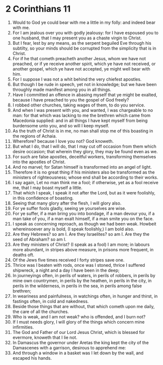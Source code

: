 ﻿# 2 Corinthians 11
1. Would to God ye could bear with me a little in my folly: and indeed bear with me. 
2. For I am jealous over you with godly jealousy: for I have espoused you to one husband, that I may present you as a chaste virgin to Christ. 
3. But I fear, lest by any means, as the serpent beguiled Eve through his subtilty, so your minds should be corrupted from the simplicity that is in Christ. 
4. For if he that cometh preacheth another Jesus, whom we have not preached, or if ye receive another spirit, which ye have not received, or another gospel, which ye have not accepted, ye might well bear with him. 
5. For I suppose I was not a whit behind the very chiefest apostles. 
6. But though I be rude in speech, yet not in knowledge; but we have been throughly made manifest among you in all things. 
7. Have I committed an offence in abasing myself that ye might be exalted, because I have preached to you the gospel of God freely? 
8. I robbed other churches, taking wages of them, to do you service. 
9. And when I was present with you, and wanted, I was chargeable to no man: for that which was lacking to me the brethren which came from Macedonia supplied: and in all things I have kept myself from being burdensome unto you, and so will I keep myself. 
10. As the truth of Christ is in me, no man shall stop me of this boasting in the regions of Achaia. 
11. Wherefore? because I love you not? God knoweth. 
12. But what I do, that I will do, that I may cut off occasion from them which desire occasion; that wherein they glory, they may be found even as we. 
13. For such are false apostles, deceitful workers, transforming themselves into the apostles of Christ. 
14. And no marvel; for Satan himself is transformed into an angel of light. 
15. Therefore it is no great thing if his ministers also be transformed as the ministers of righteousness; whose end shall be according to their works. 
16. I say again, Let no man think me a fool; if otherwise, yet as a fool receive me, that I may boast myself a little. 
17. That which I speak, I speak it not after the Lord, but as it were foolishly, in this confidence of boasting. 
18. Seeing that many glory after the flesh, I will glory also. 
19. For ye suffer fools gladly, seeing ye yourselves are wise. 
20. For ye suffer, if a man bring you into bondage, if a man devour you, if a man take of you, if a man exalt himself, if a man smite you on the face. 
21. I speak as concerning reproach, as though we had been weak. Howbeit whereinsoever any is bold, (I speak foolishly,) I am bold also. 
22. Are they Hebrews? so am I. Are they Israelites? so am I. Are they the seed of Abraham? so am I. 
23. Are they ministers of Christ? (I speak as a fool) I am more; in labours more abundant, in stripes above measure, in prisons more frequent, in deaths oft. 
24. Of the Jews five times received I forty stripes save one. 
25. Thrice was I beaten with rods, once was I stoned, thrice I suffered shipwreck, a night and a day I have been in the deep; 
26. In journeyings often, in perils of waters, in perils of robbers, in perils by mine own countrymen, in perils by the heathen, in perils in the city, in perils in the wilderness, in perils in the sea, in perils among false brethren; 
27. In weariness and painfulness, in watchings often, in hunger and thirst, in fastings often, in cold and nakedness. 
28. Beside those things that are without, that which cometh upon me daily, the care of all the churches. 
29. Who is weak, and I am not weak? who is offended, and I burn not? 
30. If I must needs glory, I will glory of the things which concern mine infirmities. 
31. The God and Father of our Lord Jesus Christ, which is blessed for evermore, knoweth that I lie not. 
32. In Damascus the governor under Aretas the king kept the city of the Damascenes with a garrison, desirous to apprehend me: 
33. And through a window in a basket was I let down by the wall, and escaped his hands. 
